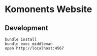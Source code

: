 # Komonents Website

## Development

```
bundle install
bundle exec middleman
open http://localhost:4567
```
